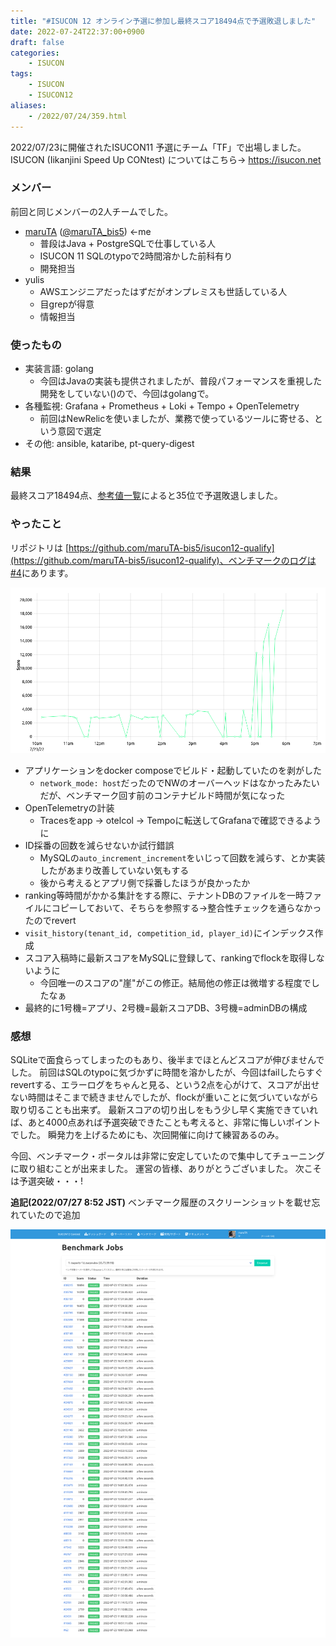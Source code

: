 ```yaml
---
title: "#ISUCON 12 オンライン予選に参加し最終スコア18494点で予選敗退しました"
date: 2022-07-24T22:37:00+0900
draft: false
categories: 
    - ISUCON
tags:
    - ISUCON
    - ISUCON12
aliases:
    - /2022/07/24/359.html
---
```


2022/07/23に開催されたISUCON11 予選にチーム「TF」で出場しました。
ISUCON (Iikanjini Speed Up CONtest) についてはこちら→ https://isucon.net

### メンバー
前回と同じメンバーの2人チームでした。
- [maruTA](https://github.com/maruTA-bis5) ([@maruTA_bis5](https://twitter.com/maruTA_bis5)) ←me
    - 普段はJava + PostgreSQLで仕事している人
    - ISUCON 11 SQLのtypoで2時間溶かした前科有り
    - 開発担当
- yulis
    - AWSエンジニアだったはずだがオンプレミスも世話している人
    - 目grepが得意
    - 情報担当

### 使ったもの
- 実装言語: golang
    - 今回はJavaの実装も提供されましたが、普段パフォーマンスを重視した開発をしていない()ので、今回はgolangで。
- 各種監視: Grafana + Prometheus + Loki + Tempo + OpenTelemetry
    - 前回はNewRelicを使いましたが、業務で使っているツールに寄せる、という意図で選定
- その他: ansible, kataribe, pt-query-digest

### 結果
最終スコア18494点、[参考値一覧](https://isucon.net/archives/56838276.html)によると35位で予選敗退しました。

### やったこと
リポジトリは [https://github.com/maruTA-bis5/isucon12-qualify](https://github.com/maruTA-bis5/isucon12-qualify)、ベンチマークのログは [#4](https://github.com/maruTA-bis5/isucon12-qualify/issues/4)にあります。

![isucon12q-graph](./isucon12q-graph.png)

- アプリケーションをdocker composeでビルド・起動していたのを剥がした
    - `network_mode: host`だったのでNWのオーバーヘッドはなかったみたいだが、ベンチマーク回す前のコンテナビルド時間が気になった
- OpenTelemetryの計装
    - Tracesをapp -> otelcol -> Tempoに転送してGrafanaで確認できるように
- ID採番の回数を減らせないか試行錯誤
    - MySQLの`auto_increment_increment`をいじって回数を減らす、とか実装したがあまり改善していない気もする
    - 後から考えるとアプリ側で採番したほうが良かったか
- ranking等時間がかかる集計をする際に、テナントDBのファイルを一時ファイルにコピーしておいて、そちらを参照する→整合性チェックを通らなかったのでrevert
- `visit_history(tenant_id, competition_id, player_id)`にインデックス作成
- スコア入稿時に最新スコアをMySQLに登録して、rankingでflockを取得しないように
    - 今回唯一のスコアの"崖"がこの修正。結局他の修正は微増する程度でしたなぁ
- 最終的に1号機=アプリ、2号機=最新スコアDB、3号機=adminDBの構成

### 感想
SQLiteで面食らってしまったのもあり、後半までほとんどスコアが伸びませんでした。
前回はSQLのtypoに気づかずに時間を溶かしたが、今回はfailしたらすぐrevertする、エラーログをちゃんと見る、という2点を心がけて、スコアが出せない時間はそこまで続きませんでしたが、flockが重いことに気づいていながら取り切ることも出来ず。
最新スコアの切り出しをもう少し早く実施できていれば、あと4000点あれば予選突破できたことも考えると、非常に悔しいポイントでした。
瞬発力を上げるためにも、次回開催に向けて練習あるのみ。

今回、ベンチマーク・ポータルは非常に安定していたので集中してチューニングに取り組むことが出来ました。
運営の皆様、ありがとうございました。
次こそは予選突破・・・!

**追記(2022/07/27 8:52 JST)** ベンチマーク履歴のスクリーンショットを載せ忘れていたので追加

![isucon12q-jobs](./isucon12q-jobs.png)